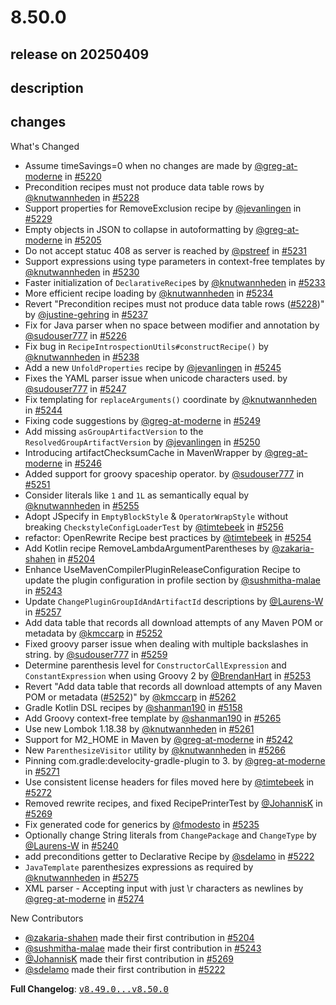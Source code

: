 # 8.50.0

## release on 20250409
## description
## changes
What's Changed

* Assume timeSavings=0 when no changes are made by <a class="user-mention notranslate" data-hovercard-type="user" data-hovercard-url="/users/greg-at-moderne/hovercard" data-octo-click="hovercard-link-click" data-octo-dimensions="link_type:self" href="https://github.com/greg-at-moderne">@greg-at-moderne</a> in <a class="issue-link js-issue-link" data-error-text="Failed to load title" data-id="2949615893" data-permission-text="Title is private" data-url="https://github.com/openrewrite/rewrite/issues/5220" data-hovercard-type="pull_request" data-hovercard-url="/openrewrite/rewrite/pull/5220/hovercard" href="https://github.com/openrewrite/rewrite/pull/5220">#5220</a>
* Precondition recipes must not produce data table rows by <a class="user-mention notranslate" data-hovercard-type="user" data-hovercard-url="/users/knutwannheden/hovercard" data-octo-click="hovercard-link-click" data-octo-dimensions="link_type:self" href="https://github.com/knutwannheden">@knutwannheden</a> in <a class="issue-link js-issue-link" data-error-text="Failed to load title" data-id="2955057317" data-permission-text="Title is private" data-url="https://github.com/openrewrite/rewrite/issues/5228" data-hovercard-type="pull_request" data-hovercard-url="/openrewrite/rewrite/pull/5228/hovercard" href="https://github.com/openrewrite/rewrite/pull/5228">#5228</a>
* Support properties for RemoveExclusion recipe by <a class="user-mention notranslate" data-hovercard-type="user" data-hovercard-url="/users/jevanlingen/hovercard" data-octo-click="hovercard-link-click" data-octo-dimensions="link_type:self" href="https://github.com/jevanlingen">@jevanlingen</a> in <a class="issue-link js-issue-link" data-error-text="Failed to load title" data-id="2955428404" data-permission-text="Title is private" data-url="https://github.com/openrewrite/rewrite/issues/5229" data-hovercard-type="pull_request" data-hovercard-url="/openrewrite/rewrite/pull/5229/hovercard" href="https://github.com/openrewrite/rewrite/pull/5229">#5229</a>
* Empty objects in JSON to collapse in autoformatting by <a class="user-mention notranslate" data-hovercard-type="user" data-hovercard-url="/users/greg-at-moderne/hovercard" data-octo-click="hovercard-link-click" data-octo-dimensions="link_type:self" href="https://github.com/greg-at-moderne">@greg-at-moderne</a> in <a class="issue-link js-issue-link" data-error-text="Failed to load title" data-id="2937662692" data-permission-text="Title is private" data-url="https://github.com/openrewrite/rewrite/issues/5205" data-hovercard-type="pull_request" data-hovercard-url="/openrewrite/rewrite/pull/5205/hovercard" href="https://github.com/openrewrite/rewrite/pull/5205">#5205</a>
* Do not accept statuc 408 as server is reached by <a class="user-mention notranslate" data-hovercard-type="user" data-hovercard-url="/users/pstreef/hovercard" data-octo-click="hovercard-link-click" data-octo-dimensions="link_type:self" href="https://github.com/pstreef">@pstreef</a> in <a class="issue-link js-issue-link" data-error-text="Failed to load title" data-id="2955900561" data-permission-text="Title is private" data-url="https://github.com/openrewrite/rewrite/issues/5231" data-hovercard-type="pull_request" data-hovercard-url="/openrewrite/rewrite/pull/5231/hovercard" href="https://github.com/openrewrite/rewrite/pull/5231">#5231</a>
* Support expressions using type parameters in context-free templates by <a class="user-mention notranslate" data-hovercard-type="user" data-hovercard-url="/users/knutwannheden/hovercard" data-octo-click="hovercard-link-click" data-octo-dimensions="link_type:self" href="https://github.com/knutwannheden">@knutwannheden</a> in <a class="issue-link js-issue-link" data-error-text="Failed to load title" data-id="2955588871" data-permission-text="Title is private" data-url="https://github.com/openrewrite/rewrite/issues/5230" data-hovercard-type="pull_request" data-hovercard-url="/openrewrite/rewrite/pull/5230/hovercard" href="https://github.com/openrewrite/rewrite/pull/5230">#5230</a>
* Faster initialization of <code>DeclarativeRecipe</code>s by <a class="user-mention notranslate" data-hovercard-type="user" data-hovercard-url="/users/knutwannheden/hovercard" data-octo-click="hovercard-link-click" data-octo-dimensions="link_type:self" href="https://github.com/knutwannheden">@knutwannheden</a> in <a class="issue-link js-issue-link" data-error-text="Failed to load title" data-id="2957093180" data-permission-text="Title is private" data-url="https://github.com/openrewrite/rewrite/issues/5233" data-hovercard-type="pull_request" data-hovercard-url="/openrewrite/rewrite/pull/5233/hovercard" href="https://github.com/openrewrite/rewrite/pull/5233">#5233</a>
* More efficient recipe loading by <a class="user-mention notranslate" data-hovercard-type="user" data-hovercard-url="/users/knutwannheden/hovercard" data-octo-click="hovercard-link-click" data-octo-dimensions="link_type:self" href="https://github.com/knutwannheden">@knutwannheden</a> in <a class="issue-link js-issue-link" data-error-text="Failed to load title" data-id="2957931368" data-permission-text="Title is private" data-url="https://github.com/openrewrite/rewrite/issues/5234" data-hovercard-type="pull_request" data-hovercard-url="/openrewrite/rewrite/pull/5234/hovercard" href="https://github.com/openrewrite/rewrite/pull/5234">#5234</a>
* Revert "Precondition recipes must not produce data table rows (<a class="issue-link js-issue-link" data-error-text="Failed to load title" data-id="2955057317" data-permission-text="Title is private" data-url="https://github.com/openrewrite/rewrite/issues/5228" data-hovercard-type="pull_request" data-hovercard-url="/openrewrite/rewrite/pull/5228/hovercard" href="https://github.com/openrewrite/rewrite/pull/5228">#5228</a>)" by <a class="user-mention notranslate" data-hovercard-type="user" data-hovercard-url="/users/justine-gehring/hovercard" data-octo-click="hovercard-link-click" data-octo-dimensions="link_type:self" href="https://github.com/justine-gehring">@justine-gehring</a> in <a class="issue-link js-issue-link" data-error-text="Failed to load title" data-id="2960726088" data-permission-text="Title is private" data-url="https://github.com/openrewrite/rewrite/issues/5237" data-hovercard-type="pull_request" data-hovercard-url="/openrewrite/rewrite/pull/5237/hovercard" href="https://github.com/openrewrite/rewrite/pull/5237">#5237</a>
* Fix for Java parser when no space between modifier and annotation by <a class="user-mention notranslate" data-hovercard-type="user" data-hovercard-url="/users/sudouser777/hovercard" data-octo-click="hovercard-link-click" data-octo-dimensions="link_type:self" href="https://github.com/sudouser777">@sudouser777</a> in <a class="issue-link js-issue-link" data-error-text="Failed to load title" data-id="2953619803" data-permission-text="Title is private" data-url="https://github.com/openrewrite/rewrite/issues/5226" data-hovercard-type="pull_request" data-hovercard-url="/openrewrite/rewrite/pull/5226/hovercard" href="https://github.com/openrewrite/rewrite/pull/5226">#5226</a>
* Fix bug in <code>RecipeIntrospectionUtils#constructRecipe()</code> by <a class="user-mention notranslate" data-hovercard-type="user" data-hovercard-url="/users/knutwannheden/hovercard" data-octo-click="hovercard-link-click" data-octo-dimensions="link_type:self" href="https://github.com/knutwannheden">@knutwannheden</a> in <a class="issue-link js-issue-link" data-error-text="Failed to load title" data-id="2962998739" data-permission-text="Title is private" data-url="https://github.com/openrewrite/rewrite/issues/5238" data-hovercard-type="pull_request" data-hovercard-url="/openrewrite/rewrite/pull/5238/hovercard" href="https://github.com/openrewrite/rewrite/pull/5238">#5238</a>
* Add a new <code>UnfoldProperties</code> recipe by <a class="user-mention notranslate" data-hovercard-type="user" data-hovercard-url="/users/jevanlingen/hovercard" data-octo-click="hovercard-link-click" data-octo-dimensions="link_type:self" href="https://github.com/jevanlingen">@jevanlingen</a> in <a class="issue-link js-issue-link" data-error-text="Failed to load title" data-id="2965934751" data-permission-text="Title is private" data-url="https://github.com/openrewrite/rewrite/issues/5245" data-hovercard-type="pull_request" data-hovercard-url="/openrewrite/rewrite/pull/5245/hovercard" href="https://github.com/openrewrite/rewrite/pull/5245">#5245</a>
* Fixes the YAML parser issue when unicode characters used. by <a class="user-mention notranslate" data-hovercard-type="user" data-hovercard-url="/users/sudouser777/hovercard" data-octo-click="hovercard-link-click" data-octo-dimensions="link_type:self" href="https://github.com/sudouser777">@sudouser777</a> in <a class="issue-link js-issue-link" data-error-text="Failed to load title" data-id="2968162575" data-permission-text="Title is private" data-url="https://github.com/openrewrite/rewrite/issues/5247" data-hovercard-type="pull_request" data-hovercard-url="/openrewrite/rewrite/pull/5247/hovercard" href="https://github.com/openrewrite/rewrite/pull/5247">#5247</a>
* Fix templating for <code>replaceArguments()</code> coordinate by <a class="user-mention notranslate" data-hovercard-type="user" data-hovercard-url="/users/knutwannheden/hovercard" data-octo-click="hovercard-link-click" data-octo-dimensions="link_type:self" href="https://github.com/knutwannheden">@knutwannheden</a> in <a class="issue-link js-issue-link" data-error-text="Failed to load title" data-id="2965403682" data-permission-text="Title is private" data-url="https://github.com/openrewrite/rewrite/issues/5244" data-hovercard-type="pull_request" data-hovercard-url="/openrewrite/rewrite/pull/5244/hovercard" href="https://github.com/openrewrite/rewrite/pull/5244">#5244</a>
* Fixing code suggestions by <a class="user-mention notranslate" data-hovercard-type="user" data-hovercard-url="/users/greg-at-moderne/hovercard" data-octo-click="hovercard-link-click" data-octo-dimensions="link_type:self" href="https://github.com/greg-at-moderne">@greg-at-moderne</a> in <a class="issue-link js-issue-link" data-error-text="Failed to load title" data-id="2968552153" data-permission-text="Title is private" data-url="https://github.com/openrewrite/rewrite/issues/5249" data-hovercard-type="pull_request" data-hovercard-url="/openrewrite/rewrite/pull/5249/hovercard" href="https://github.com/openrewrite/rewrite/pull/5249">#5249</a>
* Add missing <code>asGroupArtifactVersion</code> to the <code>ResolvedGroupArtifactVersion</code> by <a class="user-mention notranslate" data-hovercard-type="user" data-hovercard-url="/users/jevanlingen/hovercard" data-octo-click="hovercard-link-click" data-octo-dimensions="link_type:self" href="https://github.com/jevanlingen">@jevanlingen</a> in <a class="issue-link js-issue-link" data-error-text="Failed to load title" data-id="2968658691" data-permission-text="Title is private" data-url="https://github.com/openrewrite/rewrite/issues/5250" data-hovercard-type="pull_request" data-hovercard-url="/openrewrite/rewrite/pull/5250/hovercard" href="https://github.com/openrewrite/rewrite/pull/5250">#5250</a>
* Introducing artifactChecksumCache in MavenWrapper by <a class="user-mention notranslate" data-hovercard-type="user" data-hovercard-url="/users/greg-at-moderne/hovercard" data-octo-click="hovercard-link-click" data-octo-dimensions="link_type:self" href="https://github.com/greg-at-moderne">@greg-at-moderne</a> in <a class="issue-link js-issue-link" data-error-text="Failed to load title" data-id="2966995703" data-permission-text="Title is private" data-url="https://github.com/openrewrite/rewrite/issues/5246" data-hovercard-type="pull_request" data-hovercard-url="/openrewrite/rewrite/pull/5246/hovercard" href="https://github.com/openrewrite/rewrite/pull/5246">#5246</a>
* Added support for groovy spaceship operator. by <a class="user-mention notranslate" data-hovercard-type="user" data-hovercard-url="/users/sudouser777/hovercard" data-octo-click="hovercard-link-click" data-octo-dimensions="link_type:self" href="https://github.com/sudouser777">@sudouser777</a> in <a class="issue-link js-issue-link" data-error-text="Failed to load title" data-id="2970472830" data-permission-text="Title is private" data-url="https://github.com/openrewrite/rewrite/issues/5251" data-hovercard-type="pull_request" data-hovercard-url="/openrewrite/rewrite/pull/5251/hovercard" href="https://github.com/openrewrite/rewrite/pull/5251">#5251</a>
* Consider literals like <code>1</code> and <code>1L</code> as semantically equal by <a class="user-mention notranslate" data-hovercard-type="user" data-hovercard-url="/users/knutwannheden/hovercard" data-octo-click="hovercard-link-click" data-octo-dimensions="link_type:self" href="https://github.com/knutwannheden">@knutwannheden</a> in <a class="issue-link js-issue-link" data-error-text="Failed to load title" data-id="2971725855" data-permission-text="Title is private" data-url="https://github.com/openrewrite/rewrite/issues/5255" data-hovercard-type="pull_request" data-hovercard-url="/openrewrite/rewrite/pull/5255/hovercard" href="https://github.com/openrewrite/rewrite/pull/5255">#5255</a>
* Adopt JSpecify in <code>EmptyBlockStyle</code> & <code>OperatorWrapStyle</code> without breaking <code>CheckstyleConfigLoaderTest</code> by <a class="user-mention notranslate" data-hovercard-type="user" data-hovercard-url="/users/timtebeek/hovercard" data-octo-click="hovercard-link-click" data-octo-dimensions="link_type:self" href="https://github.com/timtebeek">@timtebeek</a> in <a class="issue-link js-issue-link" data-error-text="Failed to load title" data-id="2971861060" data-permission-text="Title is private" data-url="https://github.com/openrewrite/rewrite/issues/5256" data-hovercard-type="pull_request" data-hovercard-url="/openrewrite/rewrite/pull/5256/hovercard" href="https://github.com/openrewrite/rewrite/pull/5256">#5256</a>
* refactor: OpenRewrite Recipe best practices by <a class="user-mention notranslate" data-hovercard-type="user" data-hovercard-url="/users/timtebeek/hovercard" data-octo-click="hovercard-link-click" data-octo-dimensions="link_type:self" href="https://github.com/timtebeek">@timtebeek</a> in <a class="issue-link js-issue-link" data-error-text="Failed to load title" data-id="2971651896" data-permission-text="Title is private" data-url="https://github.com/openrewrite/rewrite/issues/5254" data-hovercard-type="pull_request" data-hovercard-url="/openrewrite/rewrite/pull/5254/hovercard" href="https://github.com/openrewrite/rewrite/pull/5254">#5254</a>
* Add Kotlin recipe RemoveLambdaArgumentParentheses by <a class="user-mention notranslate" data-hovercard-type="user" data-hovercard-url="/users/zakaria-shahen/hovercard" data-octo-click="hovercard-link-click" data-octo-dimensions="link_type:self" href="https://github.com/zakaria-shahen">@zakaria-shahen</a> in <a class="issue-link js-issue-link" data-error-text="Failed to load title" data-id="2936672837" data-permission-text="Title is private" data-url="https://github.com/openrewrite/rewrite/issues/5204" data-hovercard-type="pull_request" data-hovercard-url="/openrewrite/rewrite/pull/5204/hovercard" href="https://github.com/openrewrite/rewrite/pull/5204">#5204</a>
* Enhance UseMavenCompilerPluginReleaseConfiguration Recipe to update the plugin configuration in profile section by <a class="user-mention notranslate" data-hovercard-type="user" data-hovercard-url="/users/sushmitha-malae/hovercard" data-octo-click="hovercard-link-click" data-octo-dimensions="link_type:self" href="https://github.com/sushmitha-malae">@sushmitha-malae</a> in <a class="issue-link js-issue-link" data-error-text="Failed to load title" data-id="2965128391" data-permission-text="Title is private" data-url="https://github.com/openrewrite/rewrite/issues/5243" data-hovercard-type="pull_request" data-hovercard-url="/openrewrite/rewrite/pull/5243/hovercard" href="https://github.com/openrewrite/rewrite/pull/5243">#5243</a>
* Update <code>ChangePluginGroupIdAndArtifactId</code> descriptions by <a class="user-mention notranslate" data-hovercard-type="user" data-hovercard-url="/users/Laurens-W/hovercard" data-octo-click="hovercard-link-click" data-octo-dimensions="link_type:self" href="https://github.com/Laurens-W">@Laurens-W</a> in <a class="issue-link js-issue-link" data-error-text="Failed to load title" data-id="2972170881" data-permission-text="Title is private" data-url="https://github.com/openrewrite/rewrite/issues/5257" data-hovercard-type="pull_request" data-hovercard-url="/openrewrite/rewrite/pull/5257/hovercard" href="https://github.com/openrewrite/rewrite/pull/5257">#5257</a>
* Add data table that records all download attempts of any Maven POM or metadata by <a class="user-mention notranslate" data-hovercard-type="user" data-hovercard-url="/users/kmccarp/hovercard" data-octo-click="hovercard-link-click" data-octo-dimensions="link_type:self" href="https://github.com/kmccarp">@kmccarp</a> in <a class="issue-link js-issue-link" data-error-text="Failed to load title" data-id="2970801694" data-permission-text="Title is private" data-url="https://github.com/openrewrite/rewrite/issues/5252" data-hovercard-type="pull_request" data-hovercard-url="/openrewrite/rewrite/pull/5252/hovercard" href="https://github.com/openrewrite/rewrite/pull/5252">#5252</a>
* Fixed groovy parser issue when dealing with multiple backslashes in string. by <a class="user-mention notranslate" data-hovercard-type="user" data-hovercard-url="/users/sudouser777/hovercard" data-octo-click="hovercard-link-click" data-octo-dimensions="link_type:self" href="https://github.com/sudouser777">@sudouser777</a> in <a class="issue-link js-issue-link" data-error-text="Failed to load title" data-id="2974867616" data-permission-text="Title is private" data-url="https://github.com/openrewrite/rewrite/issues/5259" data-hovercard-type="pull_request" data-hovercard-url="/openrewrite/rewrite/pull/5259/hovercard" href="https://github.com/openrewrite/rewrite/pull/5259">#5259</a>
* Determine parenthesis level for <code>ConstructorCallExpression</code> and <code>ConstantExpression</code> when using Groovy 2 by <a class="user-mention notranslate" data-hovercard-type="user" data-hovercard-url="/users/BrendanHart/hovercard" data-octo-click="hovercard-link-click" data-octo-dimensions="link_type:self" href="https://github.com/BrendanHart">@BrendanHart</a> in <a class="issue-link js-issue-link" data-error-text="Failed to load title" data-id="2970893507" data-permission-text="Title is private" data-url="https://github.com/openrewrite/rewrite/issues/5253" data-hovercard-type="pull_request" data-hovercard-url="/openrewrite/rewrite/pull/5253/hovercard" href="https://github.com/openrewrite/rewrite/pull/5253">#5253</a>
* Revert "Add data table that records all download attempts of any Maven POM or metadata (<a class="issue-link js-issue-link" data-error-text="Failed to load title" data-id="2970801694" data-permission-text="Title is private" data-url="https://github.com/openrewrite/rewrite/issues/5252" data-hovercard-type="pull_request" data-hovercard-url="/openrewrite/rewrite/pull/5252/hovercard" href="https://github.com/openrewrite/rewrite/pull/5252">#5252</a>)" by <a class="user-mention notranslate" data-hovercard-type="user" data-hovercard-url="/users/kmccarp/hovercard" data-octo-click="hovercard-link-click" data-octo-dimensions="link_type:self" href="https://github.com/kmccarp">@kmccarp</a> in <a class="issue-link js-issue-link" data-error-text="Failed to load title" data-id="2976894351" data-permission-text="Title is private" data-url="https://github.com/openrewrite/rewrite/issues/5262" data-hovercard-type="pull_request" data-hovercard-url="/openrewrite/rewrite/pull/5262/hovercard" href="https://github.com/openrewrite/rewrite/pull/5262">#5262</a>
* Gradle Kotlin DSL recipes by <a class="user-mention notranslate" data-hovercard-type="user" data-hovercard-url="/users/shanman190/hovercard" data-octo-click="hovercard-link-click" data-octo-dimensions="link_type:self" href="https://github.com/shanman190">@shanman190</a> in <a class="issue-link js-issue-link" data-error-text="Failed to load title" data-id="2912183686" data-permission-text="Title is private" data-url="https://github.com/openrewrite/rewrite/issues/5158" data-hovercard-type="pull_request" data-hovercard-url="/openrewrite/rewrite/pull/5158/hovercard" href="https://github.com/openrewrite/rewrite/pull/5158">#5158</a>
* Add Groovy context-free template by <a class="user-mention notranslate" data-hovercard-type="user" data-hovercard-url="/users/shanman190/hovercard" data-octo-click="hovercard-link-click" data-octo-dimensions="link_type:self" href="https://github.com/shanman190">@shanman190</a> in <a class="issue-link js-issue-link" data-error-text="Failed to load title" data-id="2978117086" data-permission-text="Title is private" data-url="https://github.com/openrewrite/rewrite/issues/5265" data-hovercard-type="pull_request" data-hovercard-url="/openrewrite/rewrite/pull/5265/hovercard" href="https://github.com/openrewrite/rewrite/pull/5265">#5265</a>
* Use new Lombok 1.18.38 by <a class="user-mention notranslate" data-hovercard-type="user" data-hovercard-url="/users/knutwannheden/hovercard" data-octo-click="hovercard-link-click" data-octo-dimensions="link_type:self" href="https://github.com/knutwannheden">@knutwannheden</a> in <a class="issue-link js-issue-link" data-error-text="Failed to load title" data-id="2975708859" data-permission-text="Title is private" data-url="https://github.com/openrewrite/rewrite/issues/5261" data-hovercard-type="pull_request" data-hovercard-url="/openrewrite/rewrite/pull/5261/hovercard" href="https://github.com/openrewrite/rewrite/pull/5261">#5261</a>
* Support for M2_HOME in Maven by <a class="user-mention notranslate" data-hovercard-type="user" data-hovercard-url="/users/greg-at-moderne/hovercard" data-octo-click="hovercard-link-click" data-octo-dimensions="link_type:self" href="https://github.com/greg-at-moderne">@greg-at-moderne</a> in <a class="issue-link js-issue-link" data-error-text="Failed to load title" data-id="2964029510" data-permission-text="Title is private" data-url="https://github.com/openrewrite/rewrite/issues/5242" data-hovercard-type="pull_request" data-hovercard-url="/openrewrite/rewrite/pull/5242/hovercard" href="https://github.com/openrewrite/rewrite/pull/5242">#5242</a>
* New <code>ParenthesizeVisitor</code> utility by <a class="user-mention notranslate" data-hovercard-type="user" data-hovercard-url="/users/knutwannheden/hovercard" data-octo-click="hovercard-link-click" data-octo-dimensions="link_type:self" href="https://github.com/knutwannheden">@knutwannheden</a> in <a class="issue-link js-issue-link" data-error-text="Failed to load title" data-id="2980444148" data-permission-text="Title is private" data-url="https://github.com/openrewrite/rewrite/issues/5266" data-hovercard-type="pull_request" data-hovercard-url="/openrewrite/rewrite/pull/5266/hovercard" href="https://github.com/openrewrite/rewrite/pull/5266">#5266</a>
* Pinning com.gradle:develocity-gradle-plugin to 3. by <a class="user-mention notranslate" data-hovercard-type="user" data-hovercard-url="/users/greg-at-moderne/hovercard" data-octo-click="hovercard-link-click" data-octo-dimensions="link_type:self" href="https://github.com/greg-at-moderne">@greg-at-moderne</a> in <a class="issue-link js-issue-link" data-error-text="Failed to load title" data-id="2982122231" data-permission-text="Title is private" data-url="https://github.com/openrewrite/rewrite/issues/5271" data-hovercard-type="pull_request" data-hovercard-url="/openrewrite/rewrite/pull/5271/hovercard" href="https://github.com/openrewrite/rewrite/pull/5271">#5271</a>
* Use consistent license headers for files moved here by <a class="user-mention notranslate" data-hovercard-type="user" data-hovercard-url="/users/timtebeek/hovercard" data-octo-click="hovercard-link-click" data-octo-dimensions="link_type:self" href="https://github.com/timtebeek">@timtebeek</a> in <a class="issue-link js-issue-link" data-error-text="Failed to load title" data-id="2982144931" data-permission-text="Title is private" data-url="https://github.com/openrewrite/rewrite/issues/5272" data-hovercard-type="pull_request" data-hovercard-url="/openrewrite/rewrite/pull/5272/hovercard" href="https://github.com/openrewrite/rewrite/pull/5272">#5272</a>
* Removed rewrite recipes, and fixed RecipePrinterTest by <a class="user-mention notranslate" data-hovercard-type="user" data-hovercard-url="/users/JohannisK/hovercard" data-octo-click="hovercard-link-click" data-octo-dimensions="link_type:self" href="https://github.com/JohannisK">@JohannisK</a> in <a class="issue-link js-issue-link" data-error-text="Failed to load title" data-id="2982079487" data-permission-text="Title is private" data-url="https://github.com/openrewrite/rewrite/issues/5269" data-hovercard-type="pull_request" data-hovercard-url="/openrewrite/rewrite/pull/5269/hovercard" href="https://github.com/openrewrite/rewrite/pull/5269">#5269</a>
* Fix generated code for generics by <a class="user-mention notranslate" data-hovercard-type="user" data-hovercard-url="/users/fmodesto/hovercard" data-octo-click="hovercard-link-click" data-octo-dimensions="link_type:self" href="https://github.com/fmodesto">@fmodesto</a> in <a class="issue-link js-issue-link" data-error-text="Failed to load title" data-id="2958833171" data-permission-text="Title is private" data-url="https://github.com/openrewrite/rewrite/issues/5235" data-hovercard-type="pull_request" data-hovercard-url="/openrewrite/rewrite/pull/5235/hovercard" href="https://github.com/openrewrite/rewrite/pull/5235">#5235</a>
* Optionally change String literals from <code>ChangePackage</code> and <code>ChangeType</code> by <a class="user-mention notranslate" data-hovercard-type="user" data-hovercard-url="/users/Laurens-W/hovercard" data-octo-click="hovercard-link-click" data-octo-dimensions="link_type:self" href="https://github.com/Laurens-W">@Laurens-W</a> in <a class="issue-link js-issue-link" data-error-text="Failed to load title" data-id="2963364590" data-permission-text="Title is private" data-url="https://github.com/openrewrite/rewrite/issues/5240" data-hovercard-type="pull_request" data-hovercard-url="/openrewrite/rewrite/pull/5240/hovercard" href="https://github.com/openrewrite/rewrite/pull/5240">#5240</a>
* add preconditions getter to Declarative Recipe by <a class="user-mention notranslate" data-hovercard-type="user" data-hovercard-url="/users/sdelamo/hovercard" data-octo-click="hovercard-link-click" data-octo-dimensions="link_type:self" href="https://github.com/sdelamo">@sdelamo</a> in <a class="issue-link js-issue-link" data-error-text="Failed to load title" data-id="2950218587" data-permission-text="Title is private" data-url="https://github.com/openrewrite/rewrite/issues/5222" data-hovercard-type="pull_request" data-hovercard-url="/openrewrite/rewrite/pull/5222/hovercard" href="https://github.com/openrewrite/rewrite/pull/5222">#5222</a>
* <code>JavaTemplate</code> parenthesizes expressions as required by <a class="user-mention notranslate" data-hovercard-type="user" data-hovercard-url="/users/knutwannheden/hovercard" data-octo-click="hovercard-link-click" data-octo-dimensions="link_type:self" href="https://github.com/knutwannheden">@knutwannheden</a> in <a class="issue-link js-issue-link" data-error-text="Failed to load title" data-id="2982795182" data-permission-text="Title is private" data-url="https://github.com/openrewrite/rewrite/issues/5275" data-hovercard-type="pull_request" data-hovercard-url="/openrewrite/rewrite/pull/5275/hovercard" href="https://github.com/openrewrite/rewrite/pull/5275">#5275</a>
* XML parser - Accepting input with just \r characters as newlines by <a class="user-mention notranslate" data-hovercard-type="user" data-hovercard-url="/users/greg-at-moderne/hovercard" data-octo-click="hovercard-link-click" data-octo-dimensions="link_type:self" href="https://github.com/greg-at-moderne">@greg-at-moderne</a> in <a class="issue-link js-issue-link" data-error-text="Failed to load title" data-id="2982644234" data-permission-text="Title is private" data-url="https://github.com/openrewrite/rewrite/issues/5274" data-hovercard-type="pull_request" data-hovercard-url="/openrewrite/rewrite/pull/5274/hovercard" href="https://github.com/openrewrite/rewrite/pull/5274">#5274</a>

New Contributors

* <a class="user-mention notranslate" data-hovercard-type="user" data-hovercard-url="/users/zakaria-shahen/hovercard" data-octo-click="hovercard-link-click" data-octo-dimensions="link_type:self" href="https://github.com/zakaria-shahen">@zakaria-shahen</a> made their first contribution in <a class="issue-link js-issue-link" data-error-text="Failed to load title" data-id="2936672837" data-permission-text="Title is private" data-url="https://github.com/openrewrite/rewrite/issues/5204" data-hovercard-type="pull_request" data-hovercard-url="/openrewrite/rewrite/pull/5204/hovercard" href="https://github.com/openrewrite/rewrite/pull/5204">#5204</a>
* <a class="user-mention notranslate" data-hovercard-type="user" data-hovercard-url="/users/sushmitha-malae/hovercard" data-octo-click="hovercard-link-click" data-octo-dimensions="link_type:self" href="https://github.com/sushmitha-malae">@sushmitha-malae</a> made their first contribution in <a class="issue-link js-issue-link" data-error-text="Failed to load title" data-id="2965128391" data-permission-text="Title is private" data-url="https://github.com/openrewrite/rewrite/issues/5243" data-hovercard-type="pull_request" data-hovercard-url="/openrewrite/rewrite/pull/5243/hovercard" href="https://github.com/openrewrite/rewrite/pull/5243">#5243</a>
* <a class="user-mention notranslate" data-hovercard-type="user" data-hovercard-url="/users/JohannisK/hovercard" data-octo-click="hovercard-link-click" data-octo-dimensions="link_type:self" href="https://github.com/JohannisK">@JohannisK</a> made their first contribution in <a class="issue-link js-issue-link" data-error-text="Failed to load title" data-id="2982079487" data-permission-text="Title is private" data-url="https://github.com/openrewrite/rewrite/issues/5269" data-hovercard-type="pull_request" data-hovercard-url="/openrewrite/rewrite/pull/5269/hovercard" href="https://github.com/openrewrite/rewrite/pull/5269">#5269</a>
* <a class="user-mention notranslate" data-hovercard-type="user" data-hovercard-url="/users/sdelamo/hovercard" data-octo-click="hovercard-link-click" data-octo-dimensions="link_type:self" href="https://github.com/sdelamo">@sdelamo</a> made their first contribution in <a class="issue-link js-issue-link" data-error-text="Failed to load title" data-id="2950218587" data-permission-text="Title is private" data-url="https://github.com/openrewrite/rewrite/issues/5222" data-hovercard-type="pull_request" data-hovercard-url="/openrewrite/rewrite/pull/5222/hovercard" href="https://github.com/openrewrite/rewrite/pull/5222">#5222</a>

<strong>Full Changelog</strong>: <a class="commit-link" href="https://github.com/openrewrite/rewrite/compare/v8.49.0...v8.50.0"><tt>v8.49.0...v8.50.0</tt></a>

